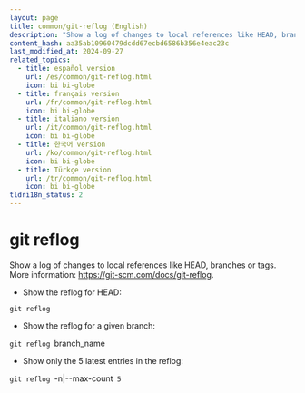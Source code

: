 ```yaml
---
layout: page
title: common/git-reflog (English)
description: "Show a log of changes to local references like HEAD, branches or tags."
content_hash: aa35ab10960479dcdd67ecbd6586b356e4eac23c
last_modified_at: 2024-09-27
related_topics:
  - title: español version
    url: /es/common/git-reflog.html
    icon: bi bi-globe
  - title: français version
    url: /fr/common/git-reflog.html
    icon: bi bi-globe
  - title: italiano version
    url: /it/common/git-reflog.html
    icon: bi bi-globe
  - title: 한국어 version
    url: /ko/common/git-reflog.html
    icon: bi bi-globe
  - title: Türkçe version
    url: /tr/common/git-reflog.html
    icon: bi bi-globe
tldri18n_status: 2
---
```

# git reflog

Show a log of changes to local references like HEAD, branches or tags.
More information: <https://git-scm.com/docs/git-reflog>.

- Show the reflog for HEAD:

`git reflog`

- Show the reflog for a given branch:

`git reflog `<span class="tldr-var badge badge-pill bg-dark-lm bg-white-dm text-white-lm text-dark-dm font-weight-bold">branch_name</span>

- Show only the 5 latest entries in the reflog:

`git reflog `<span class="tldr-var badge badge-pill bg-dark-lm bg-white-dm text-white-lm text-dark-dm font-weight-bold">-n|--max-count</span>` 5`
